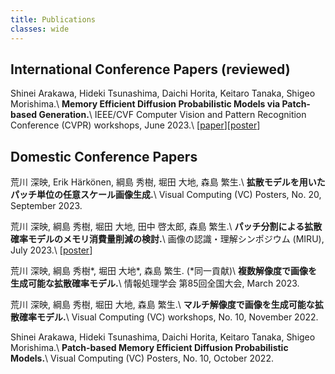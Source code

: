 ```yaml
---
title: Publications
classes: wide
---
```


## International Conference Papers (reviewed)
Shinei Arakawa, Hideki Tsunashima, Daichi Horita, Keitaro Tanaka, Shigeo Morishima.\\
**Memory Efficient Diffusion Probabilistic Models via Patch-based Generation.**\\
IEEE/CVF Computer Vision and Pattern Recognition Conference (CVPR) workshops, June 2023.\\
[[paper](https://arxiv.org/abs/2304.07087)][[poster](https://drive.google.com/file/d/1iXon42MOC-z3G-_gG2rDEncn3vP5qt8L/view?usp=sharing)]

## Domestic Conference Papers
荒川 深映, Erik Härkönen, 綱島 秀樹, 堀田 大地, 森島 繁生.\\
**拡散モデルを用いたパッチ単位の任意スケール画像生成.**\\
Visual Computing (VC) Posters, No. 20, September 2023.

荒川 深映, 綱島 秀樹, 堀田 大地, 田中 啓太郎, 森島 繁生.\\
**パッチ分割による拡散確率モデルのメモリ消費量削減の検討.**\\
画像の認識・理解シンポジウム (MIRU), July 2023.\\
[[poster](https://drive.google.com/file/d/1Nv-ud-A8Tj_YCWwF6jaS8R8pctJg2Bej/view?usp=sharing)]

荒川 深映, 綱島 秀樹\*, 堀田 大地\*, 森島 繁生. (\*同一貢献)\\
**複数解像度で画像を生成可能な拡散確率モデル.**\\
情報処理学会 第85回全国大会, March 2023.

荒川 深映, 綱島 秀樹, 堀田 大地, 森島 繁生.\\
**マルチ解像度で画像を生成可能な拡散確率モデル.**\\
Visual Computing (VC) workshops, No. 10, November 2022.

Shinei Arakawa, Hideki Tsunashima, Daichi Horita, Keitaro Tanaka, Shigeo Morishima.\\
**Patch-based Memory Efficient Diffusion Probabilistic Models.**\\
Visual Computing (VC) Posters, No. 10, October 2022.

